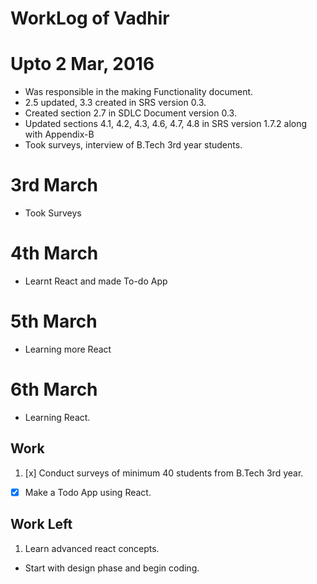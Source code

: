 WorkLog of Vadhir
==============

# Upto 2 Mar, 2016
- Was responsible in the making Functionality document.
- 2.5 updated, 3.3 created in SRS version 0.3.
- Created section 2.7 in SDLC Document version 0.3.
- Updated sections 4.1, 4.2, 4.3, 4.6, 4.7, 4.8 in SRS version 1.7.2 along with Appendix-B
- Took surveys, interview of B.Tech 3rd year students.

# 3rd March
- Took Surveys

# 4th March
- Learnt React and made To-do App

# 5th March
- Learning more React

# 6th March
- Learning React.


## Work
1. [x] Conduct surveys of minimum 40 students from B.Tech 3rd year.
- [x] Make a Todo App using React.

## Work Left
1. Learn advanced react concepts.
- Start with design phase and begin coding.
